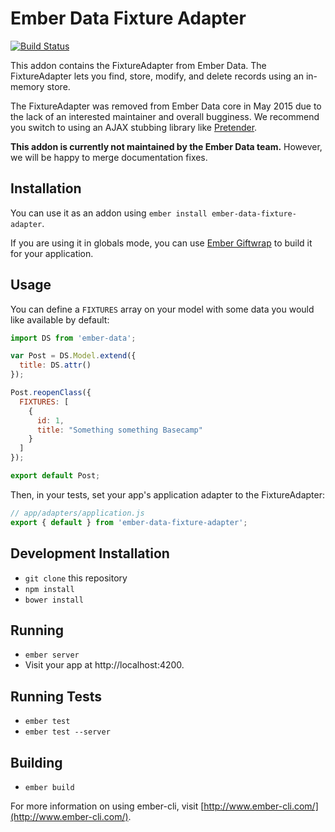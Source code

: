 # Ember Data Fixture Adapter

[![Build Status](https://travis-ci.org/emberjs/ember-data-fixture-adapter.svg)](https://travis-ci.org/emberjs/ember-data-fixture-adapter)

This addon contains the FixtureAdapter from Ember Data. The
FixtureAdapter lets you find, store, modify, and delete records using an
in-memory store.

The FixtureAdapter was removed from Ember Data core in May 2015 due to
the lack of an interested maintainer and overall bugginess. We recommend
you switch to using an AJAX stubbing library like
[Pretender](https://github.com/trek/pretender).

**This addon is currently not maintained by the Ember Data team.**
However, we will be happy to merge documentation fixes.

## Installation

You can use it as an addon using `ember install ember-data-fixture-adapter`.

If you are using it in globals mode, you can use [Ember
Giftwrap](https://github.com/ef4/ember-giftwrap) to build it for your
application.

## Usage

You can define a `FIXTURES` array on your model with some data you would
like available by default:

```javascript
import DS from 'ember-data';

var Post = DS.Model.extend({
  title: DS.attr()
});

Post.reopenClass({
  FIXTURES: [
    {
      id: 1,
      title: "Something something Basecamp"
    }
  ]
});

export default Post;
```

Then, in your tests, set your app's application adapter to the
FixtureAdapter:

```javascript
// app/adapters/application.js
export { default } from 'ember-data-fixture-adapter';
```

## Development Installation

* `git clone` this repository
* `npm install`
* `bower install`

## Running

* `ember server`
* Visit your app at http://localhost:4200.

## Running Tests

* `ember test`
* `ember test --server`

## Building

* `ember build`

For more information on using ember-cli, visit [http://www.ember-cli.com/](http://www.ember-cli.com/).
